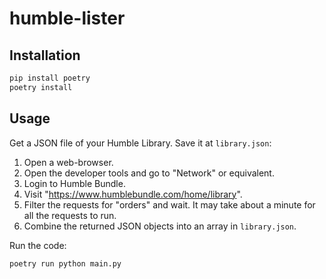 # humble-lister

## Installation

```bash
pip install poetry
poetry install
```

## Usage

Get a JSON file of your Humble Library. Save it at `library.json`:

1. Open a web-browser.
2. Open the developer tools and go to "Network" or equivalent.
3. Login to Humble Bundle.
4. Visit "https://www.humblebundle.com/home/library".
5. Filter the requests for "orders" and wait. It may take about a minute for all the requests to run.
6. Combine the returned JSON objects into an array in `library.json`.

Run the code:

```bash
poetry run python main.py
```
